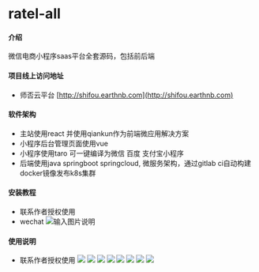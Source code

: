# ratel-all

#### 介绍
微信电商小程序saas平台全套源码，包括前后端

#### 项目线上访问地址
- 师否云平台 [http://shifou.earthnb.com](http://shifou.earthnb.com)

#### 软件架构
- 主站使用react 并使用qiankun作为前端微应用解决方案
- 小程序后台管理页面使用vue 
- 小程序使用taro 可一键编译为微信 百度 支付宝小程序
- 后端使用java springboot  springcloud, 微服务架构，通过gitlab ci自动构建docker镜像发布k8s集群

#### 安装教程
- 联系作者授权使用
- wechat
![输入图片说明](https://images.gitee.com/uploads/images/2020/0624/104146_ff43fb18_7732696.png "屏幕快照 2020-06-24 上午10.41.30.png")

#### 使用说明

- 联系作者授权使用
![](https://gitee.com/shifou-platform/ratel-all/raw/master/static/1.png)
![](https://gitee.com/shifou-platform/ratel-all/raw/master/static/2.png)
![](https://gitee.com/shifou-platform/ratel-all/raw/master/static/3.png)
![](https://gitee.com/shifou-platform/ratel-all/raw/master/static/4.png)
![](https://gitee.com/shifou-platform/ratel-all/raw/master/static/5.png)
![](https://gitee.com/shifou-platform/ratel-all/raw/master/static/6.png)
![](https://gitee.com/shifou-platform/ratel-all/raw/master/static/7.png)
![](https://gitee.com/shifou-platform/ratel-all/raw/master/static/9.png)
